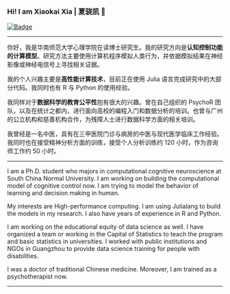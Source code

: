 ### Hi! I am Xiaokai Xia | 夏骁凯 👋
[![Badge](https://img.shields.io/badge/link-996.icu-%23FF4D5B.svg?style=flat-square)](https://996.icu/)

---

你好，我是华南师范大学心理学院在读博士研究生。我的研究方向是**认知控制功能的计算模型**。研究方法主要使用计算机程序模拟人类行为，并依据模拟结果在神经影像或神经电信号上寻找相关证据。

我的个人兴趣主要是**高性能计算技术**，目前正在使用 Julia 语言完成研究中的大部分代码。我同时也有 R 与 Python 的使用经验。

我同样对于**数据科学的教育公平性**抱有很大的兴趣。曾在自己组织的 PsychoR 团队，以及在统计之都内，进行面向高校的编程入门和数据分析的培训。也曾与广州的公立机构和慈善机构合作，为残障人士进行数据科学方面的相关培训。

我曾经是一名中医，具有在三甲医院门诊与病房的中医与现代医学临床工作经验。我同时也在接受精神分析方面的训练，接受个人分析训练约 120 小时，作为咨询师工作约 50 小时。

---

I am a Ph.D. student who majors in computational cognitive neuroscience at South China Normal University. I am working on building the computational model of cognitive control now. I am trying to model the behavior of learning and decision making in human.

My interests are High-performance computing. I am using Julialang to build the models in my research. I also have years of experience in R and Python.

I am working on the educational equity of data science as well. I have organized a team or working in the Capital of Statistics to teach the program and basic statistics in universities. I worked with public institutions and NGOs in Guangzhou to provide data science training for people with disabilities.

I was a doctor of traditional Chinese medicine. Moreover, I am trained as a psychotherapist now.

---
